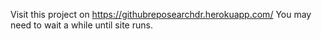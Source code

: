 Visit this project on https://githubreposearchdr.herokuapp.com/
You may need to wait a while until site runs.
